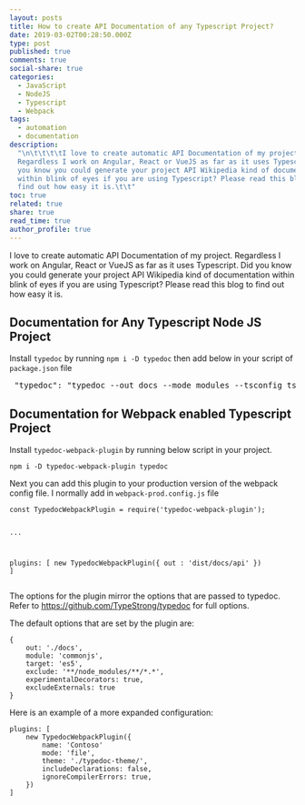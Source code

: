 ```yaml
---
layout: posts
title: How to create API Documentation of any Typescript Project?
date: 2019-03-02T00:28:50.000Z
type: post
published: true
comments: true
social-share: true
categories:
  - JavaScript
  - NodeJS
  - Typescript
  - Webpack
tags:
  - automation
  - documentation
description:
  "\n\t\t\t\tI love to create automatic API Documentation of my project.
  Regardless I work on Angular, React or VueJS as far as it uses Typescript. Did
  you know you could generate your project API Wikipedia kind of documentation
  within blink of eyes if you are using Typescript? Please read this blog to
  find out how easy it is.\t\t"
toc: true
related: true
share: true
read_time: true
author_profile: true
---
```


<p><!-- wp:paragraph --></p>
<p>I love to create automatic API Documentation of my project. Regardless I work on Angular, React or VueJS as far as it uses Typescript. Did you know you could generate your project API Wikipedia kind of documentation within blink of eyes if you are using Typescript? Please read this blog to find out how easy it is.</p>
<p><!-- /wp:paragraph --></p>
<p><!-- wp:heading --></p>
<h2>Documentation for Any Typescript Node JS Project</h2>
<p><!-- /wp:heading --></p>
<p><!-- wp:paragraph --></p>
<p>Install <code>typedoc</code>&nbsp;by running&nbsp;<code>npm i -D typedoc</code> then add below in your script of <code>package.json</code> file</p>
<p><!-- /wp:paragraph --></p>
<p><!-- wp:preformatted --></p>
<pre class="wp-block-preformatted"> "typedoc": "typedoc --out docs --mode modules --tsconfig tsconfig.json src/",</pre>
<p><!-- /wp:preformatted --></p>
<p><!-- wp:heading --></p>
<h2>Documentation for Webpack enabled Typescript Project</h2>
<p><!-- /wp:heading --></p>
<p><!-- wp:paragraph --></p>
<p>Install <code>typedoc-webpack-plugin</code> by running below script in your project.</p>
<p><!-- /wp:paragraph --></p>
<p><!-- wp:code --></p>
<pre class="wp-block-code"><code>npm i -D typedoc-webpack-plugin typedoc</code></pre>
<p><!-- /wp:code --></p>
<p><!-- wp:paragraph --></p>
<p>Next you can add this plugin to your production version of the webpack config file. I normally add in <code>webpack-prod.config.js</code> file</p>
<p><!-- /wp:paragraph --></p>
<p><!-- wp:code --></p>
<pre class="wp-block-code"><code>const TypedocWebpackPlugin = require('typedoc-webpack-plugin');

...

plugins: [ new TypedocWebpackPlugin({ out : 'dist/docs/api' }) ]</code></pre>

<p><!-- /wp:code --></p>
<p><!-- wp:paragraph --></p>
<p>
<p>The options for the plugin mirror the options that are passed to typedoc. Refer to&nbsp;<a href="https://github.com/TypeStrong/typedoc" rel="nofollow">https://github.com/TypeStrong/typedoc</a>&nbsp;for full options.</p>
<p>The default options that are set by the plugin are:</p>
<pre><code>{
    out: './docs',
    module: 'commonjs',
    target: 'es5',
    exclude: '**/node_modules/**/*.*',
    experimentalDecorators: true,
    excludeExternals: true
}
</code></pre>
<p>Here is an example of a more expanded configuration:</p>
<pre><code>plugins: [
    new TypedocWebpackPlugin({
        name: 'Contoso'
        mode: 'file',
        theme: './typedoc-theme/',
        includeDeclarations: false,
        ignoreCompilerErrors: true,
    })
]</code></pre></p>
<p><!-- /wp:paragraph --></p>
